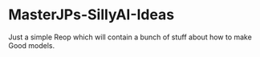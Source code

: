 # MasterJPs-SillyAI-Ideas
Just a simple Reop which will contain a bunch of stuff about how to make Good models.
